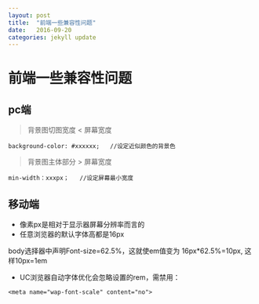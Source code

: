 ```yaml
---
layout: post
title:  "前端一些兼容性问题"
date:   2016-09-20
categories: jekyll update
---
```


# 前端一些兼容性问题
## pc端
> 背景图切图宽度 < 屏幕宽度

```
background-color: #xxxxxx;   //设定近似颜色的背景色
```
> 背景图主体部分 > 屏幕宽度

```
min-width：xxxpx；   //设定屏幕最小宽度
```


## 移动端
- 像素px是相对于显示器屏幕分辨率而言的
- 任意浏览器的默认字体高都是16px

body选择器中声明Font-size=62.5%，这就使em值变为 16px*62.5%=10px, 这样10px=1em

- UC浏览器自动字体优化会忽略设置的rem，需禁用：
```
<meta name="wap-font-scale" content="no">
```

